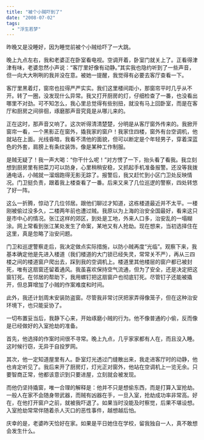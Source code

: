 ```yaml
---
title: "被个小贼吓到了"
date: "2008-07-02"
tags: 
  - "浮生若梦"
---
```


昨晚又是没睡好，因为睡觉前被个小贼给吓了一大跳。

晚上九点左右，我和老婆正在卧室看电视。空调开着，卧室门就关上了。正看得津津有味，老婆忽然小声说：“客厅里好像有动静。”其实我也隐约听到了一些声音，但一向大大咧咧的我并没在意。被她一提醒，我觉得有必要去客厅查看一下。  

客厅里黑着灯，窗帘也拉得严严实实。我们这里楼间距小，那窗帘平时几乎从不开。转了一圈，没发现什么异常。我又打开厨房的灯，仔细检查了一番，也没看出哪里不对劲。可不知怎么，我心里总觉得有些别扭，就没有马上回卧室，而是在客厅和厨房之间徘徊，琢磨那声音究竟是从哪儿来的。 

正在这时，那声音又响了。这次听得清清楚楚，分明是从客厅窗外传来的。我掀开窗帘一看，一个黑影正在窗外，撬我家的窗户！我家住四楼，窗外有台空调机，他就站在上面。光线昏暗，我看不清他的面貌，但可以断定是个年轻男子，穿着深蓝色的外套，肩膀上有条纹装饰，像是某种工作制服。

是贼无疑了！我一声大喝：“你干什么呢！”对方愣了一下，抬头看了看我。我立刻想到厨房里有把菜刀可以防身，心里稍稍安稳，又抓起手机准备报警。还没等我拨通电话，小贼就一溜烟跑得无影无踪了。报警后，我又赶忙到小区门卫处反映情况。门卫挺负责，跟着我上楼查看了一番。后来又来了几位巡逻的警察，四处转悠了好一阵。

这么一折腾，惊动了几位邻居。跟他们聊过才知道，这栋楼道最近并不太平。一楼刚被偷过没多久，二楼两年前也遭过贼。我原以为上海的治安全国最好，看来这只是市中心的情况。张江这样的郊区，到处是工地，外来人口多，治安乱的一塌糊涂。网上常看到张江某处发生了命案，某地又有人抢劫。现在想来，当初选择住在这里，真是忽略了治安问题。

门卫和巡逻警察走后，我决定做点实际措施，以防小贼再度“光临”。观察下来，我基本确定他是先进入楼道（我们楼道的大门锁已经失灵，常常关不严），再从三四楼之间的楼道窗户爬出去，踩到我的空调机上。楼道里其他楼层的窗户都已被封死，唯有这扇窗还留着通风。我虽喜欢保持空气流通，但为了安全，还是决定把这窗钉死。在邻居的帮助下，我用螺钉把这扇窗户也彻底钉死。尽管钉子还能被撬开，但总算增加了小贼的作案难度和时间。 

此外，我还计划周末安装防盗窗。尽管我非常讨厌把家弄得像笼子，但在这种治安环境下，也只能妥协了。

一切布置妥当后，我静下心来，开始琢磨小贼的行为。他不像普通的小偷，反而像是已经做好的入室抢劫的准备。

首先，他选择的作案时间很不寻常。晚上九点，几乎家家都有人在，而且没入睡。这时候行窃，无异于自投罗网。

其次，他一定知道屋里有人。卧室灯光透过门缝散出来，我走进客厅时的动静，他也肯定听见了。我后来开了厨房灯，灯光正对窗外，他站在空调机上一览无余。只要智商正常，他都该意识到只要进屋，立刻就会被发现。

而他仍坚持撬窗，唯一合理的解释是：他并不只是想偷东西，而是打算入室抢劫。一般人在家不会随身带武器，而贼有凶器在手，一旦入室，抢劫成功率非常高。好在，在他打开窗户之前，就被我吓退了。如果当时没能及时察觉，后果不堪设想。入室抢劫常常伴随着杀人灭口的恶性事件，越想越后怕。

庆幸的是，老婆昨天恰好在家。如果是平日她住在学校，留我独自一人，真不敢想会发生什么。
